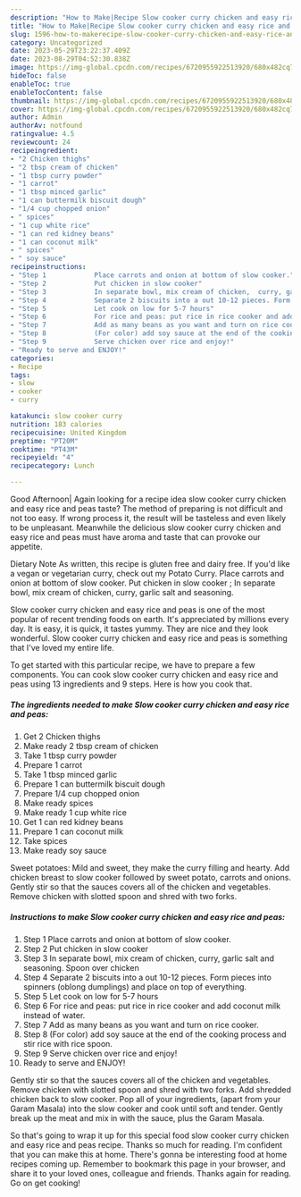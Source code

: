 ```yaml
---
description: "How to Make|Recipe Slow cooker curry chicken and easy rice and peas {That is Simple"
title: "How to Make|Recipe Slow cooker curry chicken and easy rice and peas {That is Simple"
slug: 1596-how-to-makerecipe-slow-cooker-curry-chicken-and-easy-rice-and-peas-that-is-simple
category: Uncategorized
date: 2023-05-29T23:22:37.409Z
date: 2023-08-29T04:52:30.838Z
image: https://img-global.cpcdn.com/recipes/6720955922513920/680x482cq70/slow-cooker-curry-chicken-and-easy-rice-and-peas-recipe-main-photo.jpg
hideToc: false
enableToc: true
enableTocContent: false
thumbnail: https://img-global.cpcdn.com/recipes/6720955922513920/680x482cq70/slow-cooker-curry-chicken-and-easy-rice-and-peas-recipe-main-photo.jpg
cover: https://img-global.cpcdn.com/recipes/6720955922513920/680x482cq70/slow-cooker-curry-chicken-and-easy-rice-and-peas-recipe-main-photo.jpg
author: Admin
authorAv: notfound
ratingvalue: 4.5
reviewcount: 24
recipeingredient:
- "2 Chicken thighs"
- "2 tbsp cream of chicken"
- "1 tbsp curry powder"
- "1 carrot"
- "1 tbsp minced garlic"
- "1 can buttermilk biscuit dough"
- "1/4 cup chopped onion"
- " spices"
- "1 cup white rice"
- "1 can red kidney beans"
- "1 can coconut milk"
- " spices"
- " soy sauce"
recipeinstructions:
- "Step 1            Place carrots and onion at bottom of slow cooker."
- "Step 2            Put chicken in slow cooker"
- "Step 3            In separate bowl, mix cream of chicken,  curry, garlic salt and seasoning. Spoon over chicken"
- "Step 4            Separate 2 biscuits into a out 10-12 pieces. Form pieces into spinners (oblong dumplings) and place on top of everything."
- "Step 5            Let cook on low for 5-7 hours"
- "Step 6            For rice and peas: put rice in rice cooker and add coconut milk instead of water."
- "Step 7            Add as many beans as you want and turn on rice cooker."
- "Step 8            (For color) add soy sauce at the end of the cooking process and stir rice with rice spoon."
- "Step 9            Serve chicken over rice and enjoy!"
- "Ready to serve and ENJOY!"
categories:
- Recipe
tags:
- slow
- cooker
- curry

katakunci: slow cooker curry 
nutrition: 183 calories
recipecuisine: United Kingdom
preptime: "PT20M"
cooktime: "PT43M"
recipeyield: "4"
recipecategory: Lunch

---
```



Good Afternoon| Again looking for a recipe idea slow cooker curry chicken and easy rice and peas taste? The method of preparing is not difficult and not too easy. If wrong process it, the result will be tasteless and even likely to be unpleasant. Meanwhile the delicious slow cooker curry chicken and easy rice and peas must have aroma and taste that can provoke our appetite.





Dietary Note As written, this recipe is gluten free and dairy free. If you&#39;d like a vegan or vegetarian curry, check out my Potato Curry. Place carrots and onion at bottom of slow cooker. Put chicken in slow cooker ; In separate bowl, mix cream of chicken, curry, garlic salt and seasoning.

Slow cooker curry chicken and easy rice and peas is one of the most popular of recent trending foods on earth. It's appreciated by millions every day. It is easy, it is quick, it tastes yummy. They are nice and they look wonderful. Slow cooker curry chicken and easy rice and peas is something that I've loved my entire life.


To get started with this particular recipe, we have to prepare a few components. You can cook slow cooker curry chicken and easy rice and peas using 13 ingredients and 9 steps. Here is how you cook that.

<!--inarticleads1-->

##### The ingredients needed to make Slow cooker curry chicken and easy rice and peas:

1. Get 2 Chicken thighs
1. Make ready 2 tbsp cream of chicken
1. Take 1 tbsp curry powder
1. Prepare 1 carrot
1. Take 1 tbsp minced garlic
1. Prepare 1 can buttermilk biscuit dough
1. Prepare 1/4 cup chopped onion
1. Make ready  spices
1. Make ready 1 cup white rice
1. Get 1 can red kidney beans
1. Prepare 1 can coconut milk
1. Take  spices
1. Make ready  soy sauce


Sweet potatoes: Mild and sweet, they make the curry filling and hearty. Add chicken breast to slow cooker followed by sweet potato, carrots and onions. Gently stir so that the sauces covers all of the chicken and vegetables. Remove chicken with slotted spoon and shred with two forks. 

<!--inarticleads2-->

##### Instructions to make Slow cooker curry chicken and easy rice and peas:

1. Step 1            Place carrots and onion at bottom of slow cooker.
1. Step 2            Put chicken in slow cooker
1. Step 3            In separate bowl, mix cream of chicken,  curry, garlic salt and seasoning. Spoon over chicken
1. Step 4            Separate 2 biscuits into a out 10-12 pieces. Form pieces into spinners (oblong dumplings) and place on top of everything.
1. Step 5            Let cook on low for 5-7 hours
1. Step 6            For rice and peas: put rice in rice cooker and add coconut milk instead of water.
1. Step 7            Add as many beans as you want and turn on rice cooker.
1. Step 8            (For color) add soy sauce at the end of the cooking process and stir rice with rice spoon.
1. Step 9            Serve chicken over rice and enjoy!
1. Ready to serve and ENJOY!

Gently stir so that the sauces covers all of the chicken and vegetables. Remove chicken with slotted spoon and shred with two forks. Add shredded chicken back to slow cooker. Pop all of your ingredients, (apart from your Garam Masala) into the slow cooker and cook until soft and tender. Gently break up the meat and mix in with the sauce, plus the Garam Masala. 

So that's going to wrap it up for this special food slow cooker curry chicken and easy rice and peas recipe. Thanks so much for reading. I'm confident that you can make this at home. There's gonna be interesting food at home recipes coming up. Remember to bookmark this page in your browser, and share it to your loved ones, colleague and friends. Thanks again for reading. Go on get cooking!
